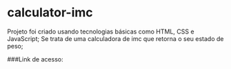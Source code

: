 # calculator-imc

Projeto foi criado usando tecnologias básicas como HTML, CSS e JavaScript;
Se trata de uma calculadora de imc que retorna o seu estado de peso;

###Link de acesso:
